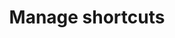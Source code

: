 ---
layout: default
title: Manage shortcuts
parent: App shortcuts
grand_parent: App entry points
nav_order: 4
---